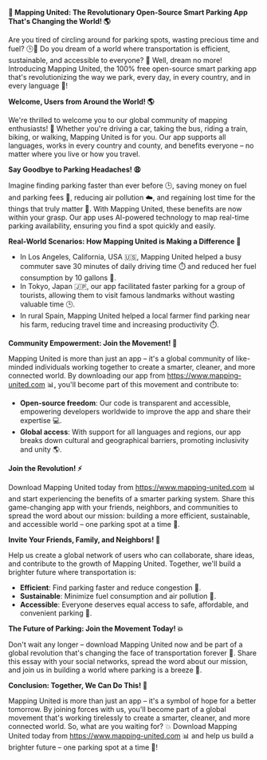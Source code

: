 **🚀 Mapping United: The Revolutionary Open-Source Smart Parking App That's Changing the World! 🌎**

Are you tired of circling around for parking spots, wasting precious time and fuel? 🕒️💨 Do you dream of a world where transportation is efficient, sustainable, and accessible to everyone? 🌟 Well, dream no more! Introducing Mapping United, the 100% free open-source smart parking app that's revolutionizing the way we park, every day, in every country, and in every language 💬!

**Welcome, Users from Around the World! 🌎**

We're thrilled to welcome you to our global community of mapping enthusiasts! 🤝 Whether you're driving a car, taking the bus, riding a train, biking, or walking, Mapping United is for you. Our app supports all languages, works in every country and county, and benefits everyone – no matter where you live or how you travel.

**Say Goodbye to Parking Headaches! 😩**

Imagine finding parking faster than ever before 🕒️, saving money on fuel and parking fees 💸, reducing air pollution ☁️, and regaining lost time for the things that truly matter 🤝. With Mapping United, these benefits are now within your grasp. Our app uses AI-powered technology to map real-time parking availability, ensuring you find a spot quickly and easily.

**Real-World Scenarios: How Mapping United is Making a Difference 🌟**

* In Los Angeles, California, USA 🇺🇸, Mapping United helped a busy commuter save 30 minutes of daily driving time ⏱️ and reduced her fuel consumption by 10 gallons 🚗.
* In Tokyo, Japan 🇯🇵, our app facilitated faster parking for a group of tourists, allowing them to visit famous landmarks without wasting valuable time 🕒️.
* In rural Spain, Mapping United helped a local farmer find parking near his farm, reducing travel time and increasing productivity ⏱️.

**Community Empowerment: Join the Movement! 🌟**

Mapping United is more than just an app – it's a global community of like-minded individuals working together to create a smarter, cleaner, and more connected world. By downloading our app from https://www.mapping-united.com 📊, you'll become part of this movement and contribute to:

* **Open-source freedom**: Our code is transparent and accessible, empowering developers worldwide to improve the app and share their expertise 💻.
* **Global access**: With support for all languages and regions, our app breaks down cultural and geographical barriers, promoting inclusivity and unity 🌎.

**Join the Revolution! ⚡️**

Download Mapping United today from https://www.mapping-united.com 📊 and start experiencing the benefits of a smarter parking system. Share this game-changing app with your friends, neighbors, and communities to spread the word about our mission: building a more efficient, sustainable, and accessible world – one parking spot at a time 🚀.

**Invite Your Friends, Family, and Neighbors! 🤝**

Help us create a global network of users who can collaborate, share ideas, and contribute to the growth of Mapping United. Together, we'll build a brighter future where transportation is:

* **Efficient**: Find parking faster and reduce congestion 🚗.
* **Sustainable**: Minimize fuel consumption and air pollution 🌱.
* **Accessible**: Everyone deserves equal access to safe, affordable, and convenient parking 🌟.

**The Future of Parking: Join the Movement Today! 💥**

Don't wait any longer – download Mapping United now and be part of a global revolution that's changing the face of transportation forever 🔮. Share this essay with your social networks, spread the word about our mission, and join us in building a world where parking is a breeze 🌟.

**Conclusion: Together, We Can Do This! 🤝**

Mapping United is more than just an app – it's a symbol of hope for a better tomorrow. By joining forces with us, you'll become part of a global movement that's working tirelessly to create a smarter, cleaner, and more connected world. So, what are you waiting for? 💥 Download Mapping United today from https://www.mapping-united.com 📊 and help us build a brighter future – one parking spot at a time 🚀!